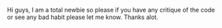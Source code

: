 Hi guys, I am a total newbie so please if you have any critique of the code or see any bad habit please let me know. Thanks alot. 
